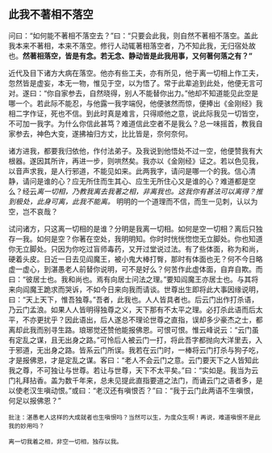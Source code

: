 ## 此我不著相不落空

问曰：“如何能不著相不落空去？”曰：“只要会此我，则自然不著相不落空。盖此我本来不著相，本来不落空。修行人动辄著相落空者，乃不知此我，无归宿处故也。__然著相落空，皆是有念。若无念、静动皆是此我用事，又何著何落之有？”__

 近代及目下诸方大病在落空。他亦有些工夫，亦有所见，他于离一切相上作工夫，忽然皆是虚妄，本无一物，惟见于空，以为悟了。常于此辈追到此处，他便无言可对。遂曰：“你自家参去，自然晓得，别人不能替你出力。”他却不知道能见此空是哪一个。若此际不能忍，与他露一我字端倪，他便骇然而惊，便捧出《金刚经》我相二字作证，死也不信。到此时真是难言，只得顺他之意，说此际我见一切皆空，不可加一我字。为什么你信此甚笃？难道信此空者不是我么？总一味摇首，教我自家参去，神色大变，遂拂袖归方丈，比比皆是，奈何奈何。

诸方进我，都要我归依他，作付法弟子。及我说到他悟处不过一空，他便赞我有大根器。遂因其所许，再进一步，则哄然矣。我亦以《金刚经》证之。若以色见我，以音声求我，是人行邪道，不能见如来。此两我字，请问是哪一个的我。信心清静，请问是谁的心？应无所住而生其心、应生无所住心又是谁的心？难道都是空么？经云*离一切相，乃教我离去我著之相，非离我也。这我你有甚法可以离得？推到极处，此身可离，此我不能离。* 明明的一个道理而不信，而生一见刺，认以为空，岂不哀哉？

试问诸方，只这离一切相的是谁？分明是我离一切相。如何是空一切相？离后只独存一我。如何是空？你著在空处，我明明知。你时时恍恍惚惚无立脚处。你也知道你无立脚处。只因为你吃过盲师毒药，又开过堂说过法。有了些体面，称为和尚，硬着头皮。日近一日去见阎魔王，被小鬼大棒打臀，那时有体面也无？何不今日略虚一虚心，到湛愚老人前替你说明，可不是好么？何苦作此虚体面，自弃自欺。而曰：“彼居士也。我和尚也。焉有向居士问法之理。”要知阎魔王亦居士也。与其将来向阎魔王跪求而哭诉，不如今日来向我而请谈。世尊出生即将此大事因缘说明，曰：“天上天下，惟吾独尊。”吾者，此我也。人人皆具者也。后云门出作打杀语，乃云门孟浪。如果人人皆明得独尊之义，天下那有不太平之理。必打杀此语而后太平，不亦更扰乎？因此语出，后人遂总不理论世尊之直指，误却多少豪杰之士，都离却此我而别寻生路。琅琊觉还赞他能报佛恩。可恨可恨。惟云峰说云：“云门虽有定乱之谋，且无出身之路。”可怜后人被云门一打，将此吾字都抛向大洋里去，入于邪道，无出身之路。皆系云门所误。我若在云门时，一棒将云门打杀与狗子吃，才是报佛恩，才是定乱之谋。客曰：“老人不会云门之意。云门要天下之人皆知此我之尊，不可独让与世尊。若让与世尊，天下不太平矣。”曰：“实如是。我当为云门礼拜拈香。盖为数千年来，总未见提此直指要道之法门，而诵云门之语者多，是以使老汉生嗔动恨。”或曰：“老汉还有嗔恨否？”曰：“我于云门此两语不生嗔恨，何足以报佛恩？”

```xu
批注：湛愚老人这样的大成就者也生嗔恨吗？当然可以生，为度众生啊！再说，难道嗔恨不是此我的妙用吗？
```

```yang
离一切我着之相，非空一切相，独存以我。
```
